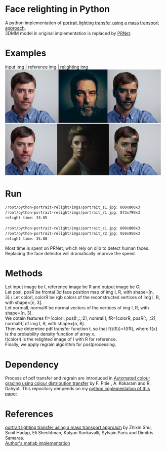 # Face relighting in Python
A python implementation of [portrait lighting transfer using a mass transport approach](https://www3.cs.stonybrook.edu/~cvl/content/papers/2017/shu_tog2017.pdf).\
3DMM model in original implementation is replaced by [PRNet](https://github.com/YadiraF/PRNet).

# Examples
input img | reference img | relighting img
![img](imgs/portrait_o1.jpg)
![img](imgs/portrait_o2.jpg)

# Run
```bash
/root/python-portrait-relight/imgs/portrait_s1.jpg: 800x800x3
/root/python-portrait-relight/imgs/portrait_r1.jpg: 873x799x3
relight time: 33.05

/root/python-portrait-relight/imgs/portrait_s1.jpg: 800x800x3
/root/python-portrait-relight/imgs/portrait_r2.jpg: 950x950x3
relight time: 35.80
```
Most time is spent on PRNet, which rely on dlib to detect human faces. 
Replacing the face detector will dramatically improve the speed.

# Methods

Let input image be I, reference image be R and output image be O.\
Let posI, posR be frontal 3d face position map of img I, R, with shape=[n, 3].\ 
Let colorI, colorR be rgb colors of the reconstructed vertices of img I, R, with shape=[n, 3].\
Let normalI, normalR be normal vectors of the vertices of img I, R, with shape=[n, 3].\
We obtain features fI=[colorI, posI[:,:,:2], nomralI], fR=[colorR, posR[:,:,:2], normalR] of img I, R, with shape=[n, 8].\
Then we determine pdf transfer function t, so that f{t(fI)}=f{fR}, where f{x} is the probability density function of array x.\
t(colorI) is the relighted image of I with R for reference.\
Finally, we apply regrain algorithm for postprocessing.

# Dependency
Process of pdf transfer and regrain are introduced in [Automated colour grading using colour distribution transfer](http://citeseerx.ist.psu.edu/viewdoc/download?doi=10.1.1.458.7694&rep=rep1&type=pdf) by F. Pitie , A. Kokaram and R. Dahyot.
This repository denpends on my [python implementation of this paper](https://github.com/pengbo-learn/python-color-transfer).


# References
[portrait lighting transfer using a mass transport approach](https://www3.cs.stonybrook.edu/~cvl/content/papers/2017/shu_tog2017.pdf) 
by Zhixin Shu, Sunil Hadap, Eli Shechtman, Kalyan Sunkavalli, Sylvain Paris and Dimitris Samaras.\
[Author's matlab implementation](https://github.com/AjayNandoriya/PortraitLightingTransferMTP)


